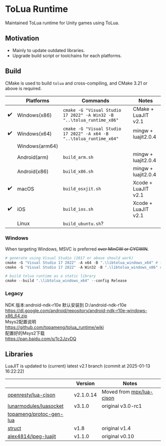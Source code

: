 ToLua Runtime
=============
Maintained ToLua runtime for Unity games using ToLua.

Motivation
----------
- Mainly to update outdated libraries.
- Upgrade build script or toolchains for each platforms.

Build
-----
CMake is used to build `tolua` and cross-compiling, and CMake 3.21 or above is required.

|                    | Platforms    | Commands           | Notes               |
| :----------------- | ------------ | ------------------ | ------------------- |
| :heavy_check_mark: | Windows(x86) | `cmake -G "Visual Studio 17 2022" -A Win32 -B "..\tolua_runtime_x86"` | CMake + LuaJIT v2.1 |
| :heavy_check_mark: | Windows(x64) | `cmake -G "Visual Studio 17 2022" -A x64 -B "..\tolua_runtime_x64"` | mingw + luajit2.0.4 |
|                    | Windows(arm64) |  |  |
|                    | Android(arm) | `build_arm.sh`     | mingw + luajit2.0.4 |
|                    | Android(x86) | `build_x86.sh`     | mingw + luajit2.0.4 |
| :heavy_check_mark: | macOS        | `build_osxjit.sh`  | Xcode + LuaJIT v2.1 |
| :heavy_check_mark: | iOS          | `build_ios.sh`     | Xcode + LuaJIT v2.1 |
|                    | Linux        | `build_ubuntu.sh`? |                     |

### Windows
When targeting Windows, MSVC is preferred ~~over MinGW or CYGWIN~~.

```powershell
# generate using Visual Studio (2017 or above should work)
cmake -G "Visual Studio 17 2022" -A x64 -B ".\libtolua_windows_x64" # for x64
cmake -G "Visual Studio 17 2022" -A Win32 -B ".\libtolua_windows_x86" # for x86

# build tolua runtime as a static library
cmake --build ".\libtolua_windows_x64" --config Release
```

### Legacy
NDK 版本:android-ndk-r10e 默认安装到 D:/android-ndk-r10e<br>
https://dl.google.com/android/repository/android-ndk-r10e-windows-x86_64.zip<br>
Msys2配置说明<br>
https://github.com/topameng/tolua_runtime/wiki<br>
配置好的Msys2下载<br>
https://pan.baidu.com/s/1c2JzvDQ<br>

Libraries
---------
LuaJIT is updated to (current) latest v2.1 branch (commit at 2025-01-13 16:22:22)

|                              | Version   | Notes                         |
| ---------------------------- | --------- | ----------------------------- |
| [openresty/lua-cjson][1]     | v2.1.0.14 | Moved from [mpx/lua-cjson][2] |
| [lunarmodules/luasocket][3]  | v3.1.0    | original v3.0-rc1             |
| [topameng/protoc-gen-lua][4] |           |                               |
| [struct][5]                  | v1.8      | original v1.4                 |
| [alex4814/lpeg-luajit][6]    | v1.1.0    | original v0.10                |

[1]: https://github.com/openresty/lua-cjson/tree/2.1.0.14
[2]: https://github.com/mpx/lua-cjson
[3]: https://github.com/lunarmodules/luasocket/tree/v3.1.0
[4]: https://github.com/topameng/protoc-gen-lua
[5]: http://www.inf.puc-rio.br/~roberto/struct/
[6]: https://github.com/alex4814/lpeg-luajit

